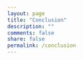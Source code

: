 ```yaml
---
layout: page
title: "Conclusion"
description: ""
comments: false
share: false
permalink: /conclusion
---  
```


